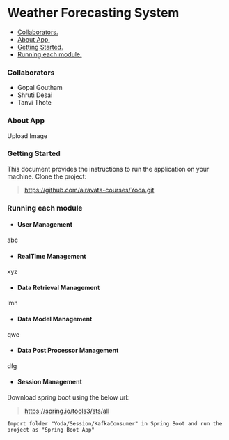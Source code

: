 # Weather Forecasting System


-  [ Collaborators. ](#Collaborators)
-  [ About App. ](#AboutApp)
-  [ Getting Started. ](#GettingStarted)
-  [ Running each module. ](#Runningeachmodule)



<a name="Collaborators"></a>
### Collaborators
- Gopal Goutham
- Shruti Desai
- Tanvi Thote

<a name="AboutApp"></a>
### About App

Upload Image

<a name="GettingStarted"></a>
### Getting Started


This document provides the instructions to run the application on your machine.
Clone  the project:
>https://github.com/airavata-courses/Yoda.git

<a name="Runningeachmodule"></a>
### Running each module

- ####  User Management
abc
- #### RealTime Management
xyz
- #### Data Retrieval Management
lmn
- #### Data Model Management
qwe
- #### Data Post Processor Management
dfg
- #### Session Management
Download spring boot using the below url:
>https://spring.io/tools3/sts/all

	Import folder "Yoda/Session/KafkaConsumer" in Spring Boot and run the project as "Spring Boot App"

